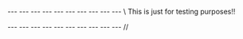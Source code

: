 




--- --- --- --- --- --- --- --- --- --- \\
This is just for testing purposes!!

--- --- --- --- --- --- --- --- --- --- //
